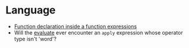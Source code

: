 # Language
  * [Function declaration inside a function expressions](http://eloquentjavascript.net/11_language.html#c_3Dn8ryI9i3)
  * Will the [evaluate](http://eloquentjavascript.net/11_language.html#c_dCjY/Lr6Wt) ever encounter an `apply` expression whose operator type isn't 'word'?

